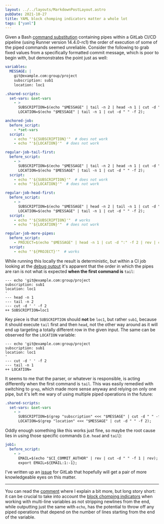 ```yaml
---
layout: ../../layouts/MarkdownPostLayout.astro
pubDate: 2021-10-27
title: YAML block chomping indicators matter a whole lot
tags: ["yaml"]
---
```

Given a Bash [command substitution](https://www.gnu.org/software/bash/manual/html_node/Command-Substitution.html "Command Substitution (Bash Reference Manual)") containing pipes within a GitLab CI/CD pipeline (using Runner version 14.4.0-rc1) the order of execution of some of the piped commands seemed unreliable. Consider the following to grab fixed values from a specifically formatted commit message, which is poor to begin with, but demonstrates the point just as well:

```yaml
variables:
  MESSAGE: |
    git@example.com:group/project
    subscription: sub1
    location: loc1

.shared-scripts:
  set-vars: &set-vars
    - >
      SUBSCRIPTION=$(echo "$MESSAGE" | tail -n 2 | head -n 1 | cut -d " " -f 2);
      LOCATION=$(echo "$MESSAGE" | tail -n 1 | cut -d " " -f 2);

anchored-job:
  before_script:
    - *set-vars
  script:
    - echo "'${SUBSCRIPTION}'"  # does not work
    - echo "'${LOCATION}'"  # does not work

regular-job-tail-first:
  before_script:
    - >
      SUBSCRIPTION=$(echo "$MESSAGE" | tail -n 2 | head -n 1 | cut -d " " -f 2);
      LOCATION=$(echo "$MESSAGE" | tail -n 1 | cut -d " " -f 2);
  script:
    - echo "'${SUBSCRIPTION}'"  # does not work
    - echo "'${LOCATION}'"  # does not work

regular-job-head-first:
  before_script:
    - >
      SUBSCRIPTION=$(echo "$MESSAGE" | head -n 2 | tail -n 1 | cut -d " " -f 2);
      LOCATION=$(echo "$MESSAGE" | tail -n 1 | cut -d " " -f 2);
  script:
    - echo "'${SUBSCRIPTION}'"  # works
    - echo "'${LOCATION}'"  # does not work

regular-job-more-pipes:
  before_script:
    - PROJECT=$(echo "$MESSAGE" | head -n 1 | cut -d ":" -f 2 | rev | cut -d "/" -f 1 | rev)
  script:
    - echo "'${PROJECT}'"  # works
```

While running this locally the result is deterministic, but within a CI job looking at the [debug output](https://docs.gitlab.com/ee/ci/variables/#debug-logging "GitLab CI/CD debug logging") it's apparent that the order in which the pipes are ran is not what is expected **when the first command is** `tail`:

```console
--- echo 'git@example.com:group/project
subscription: sub1
location: loc1
'
--- head -n 1
--- tail -n 2
--- cut -d ' ' -f 2
++ SUBSCRIPTION=loc1
```

Key piece is that `SUBSCRIPTION` should **not** be `loc1`, but rather `sub1`, because it should execute `tail` first and then `head`, not the other way around as it will end up targeting a totally different row in the given input. The same can be observed for the `LOCATION` variable:

```console
--- echo 'git@example.com:group/project
subscription: sub1
location: loc1
'
--- cut -d ' ' -f 2
--- tail -n 1
++ LOCATION=
```

It seems to me that the parser, or whatever is responsible, is acting differently when the first command is `tail`. This was easily remedied with switching to `grep`, which made more sense anyway and relying on only one pipe, but it's left me wary of using multiple piped operations in the future:

```yaml
.shared-scripts:
  set-vars: &set-vars
    - >
      SUBSCRIPTION=$(grep "subscription" <<< "$MESSAGE" | cut -d " " -f 2);
      LOCATION=$(grep "location" <<< "$MESSAGE" | cut -d " " -f 2);
```

Oddly enough something like this works just fine, so maybe the root cause lies in using those specific commands (i.e. `head` and `tail`):

```yaml
job1:
  before_script:
    - >
      EMAIL=$(echo "$CI_COMMIT_AUTHOR" | rev | cut -d " " -f 1 | rev);
      export EMAIL=${EMAIL:1:-1};
```

I've written up an [issue](https://gitlab.com/gitlab-org/gitlab-runner/-/issues/28632 "GitLab.org / gitlab-runner issue: Piping into 'tail' first seems to cause out-of-order execution") for GitLab that hopefully will get a pair of more knowledgeable eyes on this matter.

***

You can read the [comment](https://gitlab.com/gitlab-org/gitlab-runner/-/issues/28632#note_726282869 "Response in GitLab issue") where I explain a bit more, but long story short: it can be crucial to take into account the [block chomping indicators](https://yaml.org/spec/1.2.2/#8112-block-chomping-indicator "YAML v1.2 Block Chomping Indicators ") when working with multi-line variables as not stripping newlines from the end, while outputting just the same with `echo`, has the potential to throw off any piped operations that depend on the number of lines starting from the end of the variable.
